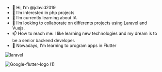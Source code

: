 
- 👋 Hi, I’m @jdavid2019
- 👀 I’m interested in php projects
- 🌱 I’m currently learning about IA
- 💞️ I’m looking to collaborate on differents projects using Laravel and Vuejs.
- 📫 How to reach me: I like learning new technologies and my dream is to be a senior backend developer.
-  👀 Nowadays, I'm learning to program apps in Flutter 


![laravel](https://user-images.githubusercontent.com/54923488/126728805-55042b25-35e5-4fd5-ba19-3776d79d632c.png)

![Google-flutter-logo (1)](https://user-images.githubusercontent.com/54923488/126728918-fef8c549-d005-4ee7-9d9c-e4d875a834a2.png)


<!---
jdavid2019/jdavid2019 is a ✨ special ✨ repository because its `README.md` (this file) appears on your GitHub profile.
You can click the Preview link to take a look at your changes.
--->
